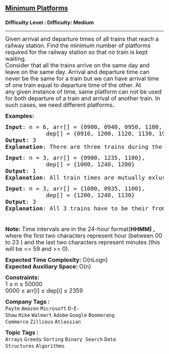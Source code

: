 <h2><a href="https://www.geeksforgeeks.org/problems/minimum-platforms-1587115620/1?page=1&category=Sorting&sortBy=submissions">Minimum Platforms</a></h2><h3>Difficulty Level : Difficulty: Medium</h3><hr><div class="problems_problem_content__Xm_eO"><p><span style="font-size: 18px;">Given arrival and departure times of all trains that reach a railway station. Find the minimum number of platforms required for the railway station so that no train is kept waiting.<br>Consider that all the trains arrive on the same day and leave on the same day. Arrival and departure time can never&nbsp;be the same for a train&nbsp;but we can have arrival time of one train equal to departure time of the other.&nbsp;At any&nbsp;given instance of time, same platform can not be used for both departure of a train and arrival of another train.&nbsp;In such cases,&nbsp;we need different platforms<strong>.</strong></span></p>
<p><span style="font-size: 18px;"><strong>Examples:</strong></span></p>
<pre><span style="font-size: 18px;"><strong>Input</strong>: n = 6, arr[] = {0900, 0940, 0950, 1100, 1500, 1800}, <br>            dep[] = {0910, 1200, 1120, 1130, 1900, 2000}
<strong>Output</strong>: 3
<strong>Explanation</strong>: There are three trains during the time 0940 to 1200. So we need minimum 3 platforms.</span></pre>
<pre><span style="font-size: 18px;"><strong>Input</strong>: n = 3, arr[] = {0900, </span><span style="font-size: 18px;">1235, </span><span style="font-size: 18px;">1100}, <br>            dep[] = {1000, </span><span style="font-size: 18px;">1240, </span><span style="font-size: 18px;">1200}
<strong>Output</strong>: 1
<strong>Explanation</strong>: All train times are mutually exlusive. So we need only one platform</span>
</pre>
<pre><span style="font-size: 18px;"><strong>Input</strong>: n = 3, arr[] = {1000, 09</span><span style="font-size: 18px;">35, </span><span style="font-size: 18px;">1100}, <br>            dep[] = {1200, </span><span style="font-size: 18px;">1240, </span><span style="font-size: 18px;">1130}
<strong>Output</strong>: 3
<strong>Explanation</strong>: All 3 trains have to be their from 11:00 to 11:30</span></pre>
<p>&nbsp;</p>
<p><span style="font-size: 18px;"><strong>Note:</strong> Time intervals are in the 24-hour format(<strong>HHMM) ,</strong> where the first two characters represent hour (between 00 to 23 ) and the last two characters represent minutes (this will be &lt;= 59 and &gt;= 0).</span></p>
<p><span style="font-size: 18px;"><strong>Expected Time Complexity:&nbsp;</strong>O(nLogn)<br><strong>Expected Auxiliary Space:&nbsp;</strong>O(n)</span></p>
<p><span style="font-size: 18px;"><strong>Constraints:</strong><br>1 ≤ n ≤ 50000<br>0000 ≤ arr[i] ≤ dep[i] ≤ 2359</span></p></div><p><span style=font-size:18px><strong>Company Tags : </strong><br><code>Paytm</code>&nbsp;<code>Amazon</code>&nbsp;<code>Microsoft</code>&nbsp;<code>D-E-Shaw</code>&nbsp;<code>Hike</code>&nbsp;<code>Walmart</code>&nbsp;<code>Adobe</code>&nbsp;<code>Google</code>&nbsp;<code>Boomerang Commerce</code>&nbsp;<code>Zillious</code>&nbsp;<code>Atlassian</code>&nbsp;<br><p><span style=font-size:18px><strong>Topic Tags : </strong><br><code>Arrays</code>&nbsp;<code>Greedy</code>&nbsp;<code>Sorting</code>&nbsp;<code>Binary Search</code>&nbsp;<code>Data Structures</code>&nbsp;<code>Algorithms</code>&nbsp;